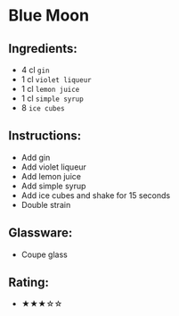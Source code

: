 # Blue Moon

## Ingredients:
- 4 cl `gin`
- 1 cl `violet liqueur`
- 1 cl `lemon juice`
- 1 cl `simple syrup`
- 8 `ice cubes`

## Instructions:
- Add gin
- Add violet liqueur
- Add lemon juice
- Add simple syrup
- Add ice cubes and shake for 15 seconds
- Double strain

## Glassware:
- Coupe glass

## Rating:
- ★★★☆☆